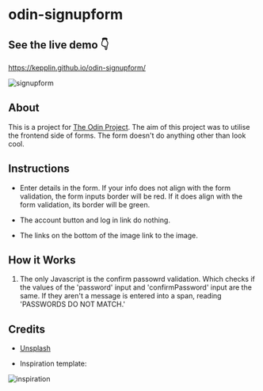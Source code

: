 # odin-signupform

## See the live demo 👇

https://kepplin.github.io/odin-signupform/

![signupform](https://user-images.githubusercontent.com/107027281/211233998-6d787ebb-354f-4990-8bac-149d73c61e9b.png)

## About

This is a project for [The Odin Project](https://www.theodinproject.com/lessons/node-path-intermediate-html-and-css-sign-up-form). The aim of this project was to utilise the frontend side of forms. The form doesn't do anything other than look cool.

## Instructions

- Enter details in the form. If your info does not align with the form validation, the form inputs border will be red. If it does align with the form validation, its border will be green.

- The account button and log in link do nothing.

- The links on the bottom of the image link to the image.

## How it Works

1. The only Javascript is the confirm passowrd validation. Which checks if the values of the 'password' input and 'confirmPassword' input are the same. If they aren't a message is entered into a span, reading 'PASSWORDS DO NOT MATCH.'

## Credits

- [Unsplash](https://unsplash.com/@godfrey15)

- Inspiration template: 

![inspiration](![inspo](https://github.com/kepplin/odin-signupform/assets/107027281/4a6a44fa-ae6c-41e2-8bf9-29987ef369b1))
